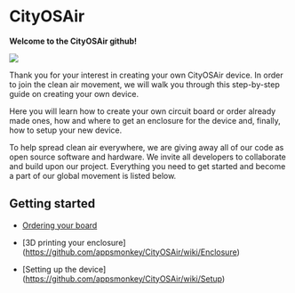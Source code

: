 # CityOSAir

**Welcome to the CityOSAir github!**

![](https://cityos.io/theme/page/air/images/fbthumb.jpg)

Thank you for your interest in creating your own CityOSAir device. In order to join the clean air movement, we will walk you through this step-by-step guide on creating your own device.

Here you will learn how to create your own circuit board or order already made ones, how and where to get an enclosure for the device and, finally, how to setup your new device.

To help spread clean air everywhere, we are giving away all of our code as open source software and hardware. We invite all developers to collaborate and build upon our project. 
Everything you need to get started and become a part of our global movement is listed below.



## Getting started

* [Ordering your board](https://github.com/appsmonkey/CityOSAir/wiki/Board)

* [3D printing your enclosure] (https://github.com/appsmonkey/CityOSAir/wiki/Enclosure)

* [Setting up the device] (https://github.com/appsmonkey/CityOSAir/wiki/Setup)

